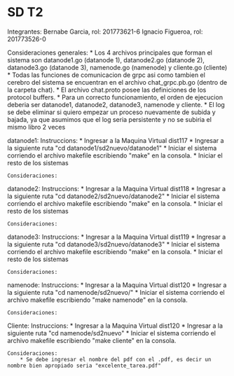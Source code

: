 # SD T2
Integrantes:
    Bernabe Garcia, rol: 201773621-6
    Ignacio Figueroa, rol: 201773526-0

Consideraciones generales:
    * Los 4 archivos principales que forman el sistema son datanode1.go (datanode 1), datanode2.go (datanode 2), datanode3.go (datanode 3), namenode.go (namenode) y  cliente.go (cliente)
    * Todas las funciones de comunicacion de grpc asi como tambien el cerebro del sistema se encuentran en el archivo chat_grpc.pb.go (dentro de la carpeta chat).
    * El archivo chat.proto posee las definiciones de los protocol buffers.
    * Para un correcto funcionamiento, el orden de ejecucion deberia ser datanode1, datanode2, datanode3, namenode y cliente.
    * El log se debe eliminar si quiero empezar un proceso nuevamente de subida y bajada, ya que asumimos que el log seria persistente y no se subiria el mismo libro 2 veces

datanode1:
    Instruccions:
        * Ingresar a la Maquina Virtual dist117
        * Ingresar a la siguiente ruta "cd datanode1/sd2nuevo/datanode1"
        * Iniciar el sistema corriendo el archivo makefile escribiendo "make" en la consola.
        * Iniciar el resto de los sistemas

    Consideraciones:

datanode2:
    Instruccions:
        * Ingresar a la Maquina Virtual dist118
        * Ingresar a la siguiente ruta "cd datanode2/sd2nuevo/datanode2"
        * Iniciar el sistema corriendo el archivo makefile escribiendo "make" en la consola.
        * Iniciar el resto de los sistemas

    Consideraciones:

datanode3:
    Instruccions:
        * Ingresar a la Maquina Virtual dist119
        * Ingresar a la siguiente ruta "cd datanode3/sd2nuevo/datanode3"
        * Iniciar el sistema corriendo el archivo makefile escribiendo "make" en la consola.
        * Iniciar el resto de los sistemas

    Consideraciones:

namenode:
    Instruccions:
        * Ingresar a la Maquina Virtual dist120
        * Ingresar a la siguiente ruta "cd namenode/sd2nuevo/"
        * Iniciar el sistema corriendo el archivo makefile escribiendo "make namenode" en la consola.

    Consideraciones:

Cliente:
    Instruccions:
        * Ingresar a la Maquina Virtual dist120
        * Ingresar a la siguiente ruta "cd namenode/sd2nuevo"
        * Iniciar el sistema corriendo el archivo makefile escribiendo "make cliente" en la consola.

    Consideraciones:
    	* Se debe ingresar el nombre del pdf con el .pdf, es decir un nombre bien apropiado seria "excelente_tarea.pdf"
